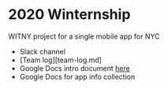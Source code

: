 # 2020 Winternship
WITNY project for a single mobile app for NYC

* Slack channel
* [Team log][team-log.md]
* Google Docs intro document [here](https://docs.google.com/document/d/1IU1f1FyEPHpx1libnOevYbey2i-wpGEGURb9dydPq0k/edit?folder=0AJG_RvPyn9PjUk9PVA#)
* Google Docs for app info collection
